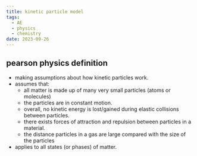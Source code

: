 ```yaml
---
title: kinetic particle model
tags:
  - AE
  - physics
  - chemistry
date: 2023-09-26
---
```

## pearson physics definition
- making assumptions about how kinetic particles work.
- assumes that:
	- all matter is made up of many very small particles (atoms or molecules)
	- the particles are in constant motion.
	- overall, no kinetic energy is lost/gained during elastic collisions between particles.
	- there exists forces of attraction and repulsion between particles in a material.
	- the distance particles in a gas are large compared with the size of the particles
- applies to all states (or phases) of matter.